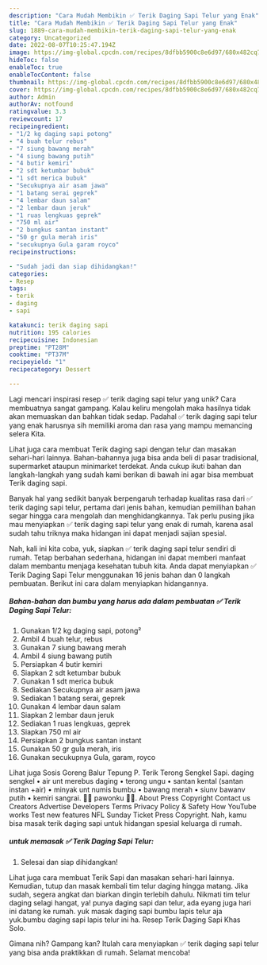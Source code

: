 ```yaml
---
description: "Cara Mudah Membikin ✅ Terik Daging Sapi Telur yang Enak"
title: "Cara Mudah Membikin ✅ Terik Daging Sapi Telur yang Enak"
slug: 1889-cara-mudah-membikin-terik-daging-sapi-telur-yang-enak
category: Uncategorized
date: 2022-08-07T10:25:47.194Z
image: https://img-global.cpcdn.com/recipes/8dfbb5900c8e6d97/680x482cq70/terik-daging-sapi-telur-foto-resep-utama.jpg
hideToc: false
enableToc: true
enableTocContent: false
thumbnail: https://img-global.cpcdn.com/recipes/8dfbb5900c8e6d97/680x482cq70/terik-daging-sapi-telur-foto-resep-utama.jpg
cover: https://img-global.cpcdn.com/recipes/8dfbb5900c8e6d97/680x482cq70/terik-daging-sapi-telur-foto-resep-utama.jpg
author: Admin
authorAv: notfound
ratingvalue: 3.3
reviewcount: 17
recipeingredient:
- "1/2 kg daging sapi potong"
- "4 buah telur rebus"
- "7 siung bawang merah"
- "4 siung bawang putih"
- "4 butir kemiri"
- "2 sdt ketumbar bubuk"
- "1 sdt merica bubuk"
- "Secukupnya air asam jawa"
- "1 batang serai geprek"
- "4 lembar daun salam"
- "2 lembar daun jeruk"
- "1 ruas lengkuas geprek"
- "750 ml air"
- "2 bungkus santan instant"
- "50 gr gula merah iris"
- "secukupnya Gula garam royco"
recipeinstructions:

- "Sudah jadi dan siap dihidangkan!"
categories:
- Resep
tags:
- terik
- daging
- sapi

katakunci: terik daging sapi 
nutrition: 195 calories
recipecuisine: Indonesian
preptime: "PT28M"
cooktime: "PT37M"
recipeyield: "1"
recipecategory: Dessert

---
```





Lagi mencari inspirasi resep ✅ terik daging sapi telur yang unik? Cara membuatnya sangat gampang. Kalau keliru mengolah maka hasilnya tidak akan memuaskan dan bahkan tidak sedap. Padahal ✅ terik daging sapi telur yang enak harusnya sih memiliki aroma dan rasa yang mampu memancing selera Kita.





Lihat juga cara membuat Terik daging sapi dengan telur dan masakan sehari-hari lainnya. Bahan-bahannya juga bisa anda beli di pasar tradisional, supermarket ataupun minimarket terdekat. Anda cukup ikuti bahan dan langkah-langkah yang sudah kami berikan di bawah ini agar bisa membuat Terik daging sapi.

Banyak hal yang sedikit banyak berpengaruh terhadap kualitas rasa dari ✅ terik daging sapi telur, pertama dari jenis bahan, kemudian pemilihan bahan segar hingga cara mengolah dan menghidangkannya. Tak perlu pusing jika mau menyiapkan ✅ terik daging sapi telur yang enak di rumah, karena asal sudah tahu triknya maka hidangan ini dapat menjadi sajian spesial.






Nah, kali ini kita coba, yuk, siapkan ✅ terik daging sapi telur sendiri di rumah. Tetap berbahan sederhana, hidangan ini dapat memberi manfaat dalam membantu menjaga kesehatan tubuh kita. Anda dapat menyiapkan ✅ Terik Daging Sapi Telur menggunakan 16 jenis bahan dan 0 langkah pembuatan. Berikut ini cara dalam menyiapkan hidangannya.

<!--inarticleads1-->

##### Bahan-bahan dan bumbu yang harus ada dalam pembuatan ✅ Terik Daging Sapi Telur:

1. Gunakan 1/2 kg daging sapi, potong²
1. Ambil 4 buah telur, rebus
1. Gunakan 7 siung bawang merah
1. Ambil 4 siung bawang putih
1. Persiapkan 4 butir kemiri
1. Siapkan 2 sdt ketumbar bubuk
1. Gunakan 1 sdt merica bubuk
1. Sediakan Secukupnya air asam jawa
1. Sediakan 1 batang serai, geprek
1. Gunakan 4 lembar daun salam
1. Siapkan 2 lembar daun jeruk
1. Sediakan 1 ruas lengkuas, geprek
1. Siapkan 750 ml air
1. Persiapkan 2 bungkus santan instant
1. Gunakan 50 gr gula merah, iris
1. Gunakan secukupnya Gula, garam, royco


Lihat juga Sosis Goreng Balur Tepung P. Terik Terong Sengkel Sapi. daging sengkel • air unt merebus daging • terong ungu • santan kental (santan instan +air) • minyak unt numis bumbu • bawang merah • siunv bawanv putih • kemiri sangrai. 🍹🍕 pawonku 🍜🍚. About Press Copyright Contact us Creators Advertise Developers Terms Privacy Policy &amp; Safety How YouTube works Test new features NFL Sunday Ticket Press Copyright. Nah, kamu bisa masak terik daging sapi untuk hidangan spesial keluarga di rumah. 

<!--inarticleads2-->

#####  untuk memasak ✅ Terik Daging Sapi Telur:


1. Selesai dan siap dihidangkan!

Lihat juga cara membuat Terik Sapi dan masakan sehari-hari lainnya. Kemudian, tutup dan masak kembali tim telur daging hingga matang. Jika sudah, segera angkat dan biarkan dingin terlebih dahulu. Nikmati tim telur daging selagi hangat, ya! punya daging sapi dan telur, ada eyang juga hari ini datang ke rumah. yuk masak daging sapi bumbu lapis telur aja yuk.bumbu daging sapi lapis telur ini ha. Resep Terik Daging Sapi Khas Solo. 

Gimana nih? Gampang kan? Itulah cara menyiapkan ✅ terik daging sapi telur yang bisa anda praktikkan di rumah. Selamat mencoba!
